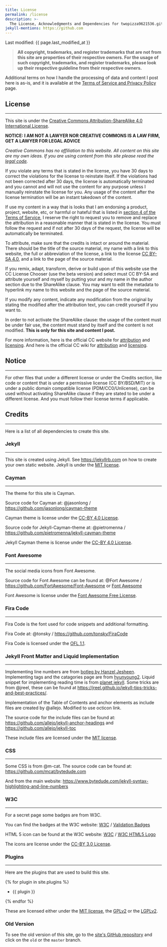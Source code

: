 ```yaml
---
title: License
permalink: /license
description: >-
  The License, Acknowledgments and Dependencies for twopizza9621536.github.io.
jekyll-mentions: https://github.com
---
```


Last modified: {{ page.last_modified_at }}

> **All copyright, trademarks, and register trademarks that are not from this
> site are properties of their respective owners. For the usage of such
> copyright, trademarks, and register trademarks, please look up their
> respective guideline from their respective owners.**

Additional terms on how I handle the processing of data and content I post here
is as-is, and it is available at the [Terms of Service and Privacy Policy][1]
page.

## License

---

This site is under the
[Creative Commons Attribution-ShareAlike 4.0 International License][2].

**NOTICE: I AM NOT A LAWYER NOR CREATIVE COMMONS IS A LAW FIRM, GET A LAWYER FOR
LEGAL ADVICE**

_Creative Commons has no affiliation to this website. All content on this site
are my own ideas. If you are using content from this site please read the
[legal code][3]._

If you violate any terms that is stated in the license, you have 30 days to
correct the violations for the license to reinstate itself. If the violations
had not been corrected after 30 days, the license is automatically terminated
and you cannot and will not use the content for any purpose unless I manually
reinstate the license for you. Any usage of the content after the license
termination will be an instant takedown of the content.

If use my content in a way that is looks that I am endorsing a product, project,
website, etc, or harmful or hateful that is listed in
[section 4 of the Terms of Service][4], I reserve the right to request you to
remove and replace the attribution in a reasonable manner that is stated in the
license. You must follow the request and if not after 30 days of the request,
the license will be automatically be terminated.

To attribute, make sure that the credits is intact or around the material.
There should be the title of the source material, my name with a link to this
website, the full or abbreviation of the license, a link to the license
[CC BY-SA 4.0][2], and a link to the page of the source material.

If you remix, adapt, transform, derive or build upon of this website use the
CC License Chooser (use the beta version) and select must CC BY-SA and attribute
yourself and myself by putting your and my name in the author section due to the
ShareAlike clause. You may want to edit the metadata to hyperlink my name to
this website and the page of the source material.

If you modify any content, indicate any modification from the original by
stating the modified after the attribution text, you can credit yourself if you
want to.

In order to not activate the ShareAlike clause: the usage of the content must be
under fair use, the content must stand by itself and the content is not
modified. **This is only for this site and content I post.**

For more information, here is the official CC website for [attribution][5] and
[licensing][6]. And here is the official CC wiki for [attribution][7] and
[licensing][8].

## **Notice**

---

For other files that under a different license or under the Credits section,
like code or content that is under a permissive license (CC BY/BSD/MIT)
or is under a public domain compatible license (PDM/CC0/Unlicense), can be used
without activating ShareAlike clause if they are stated to be under a different
license. And you must follow their license terms if applicable.

## Credits

---

Here is a list of all dependencies to create this site.

### Jekyll

---

This site is created using Jekyll. See <https://jekyllrb.com> on how to create
your own static website. Jekyll is under the [MIT license][9].

### Cayman

---

The theme for this site is Cayman.

Source code for Cayman at:
@jasonlong / <https://github.com/jasonlong/cayman-theme>

Cayman theme is license under the [CC-BY 4.0 License][10].

Source code for Jekyll-Cayman-theme at:
@pietromenna / <https://github.com/pietromenna/jekyll-cayman-theme>

Jekyll Cayman theme is license under the [CC-BY 4.0 License][10].

### Font Awesome

---

The social media icons from Font Awesome.

Source code for Font Awesome can be found at:
@Fort Awesome / <https://github.com/FortAwesome/Font-Awesome>
or
[Font Awesome](https://fontawesome.com)

Font Awesome is license under the [Font Awesome Free License][11].

### Fira Code

---

Fira Code is the font used for code snippets and additional formatting.

Fira Code at:
@tonsky / <https://github.com/tonsky/FiraCode>

Fira Code is licensed under the [OFL 1.1][12].

### Jekyll Front Matter and Liquid Implementation

---

Implementing line numbers are from [botleg by Hanzel Jesheen][13].
Implementing tags and the catagories page are from [hyunyoung2][14].
Liquid snippet for implementing reading time is from [planet jekyll][15].
Some tricks are from @jreel, these can be found at
<https://jreel.github.io/jekyll-tips-tricks-and-best-practices/>.

Implementation of the Table of Contents and anchor elements as include files are
created by @allejo. Modified to use octicon link.

The source code for the include files can be found at:
<https://github.com/allejo/jekyll-anchor-headings>
and
<https://github.com/allejo/jekyll-toc>

These include files are licensed under the [MIT license][9].

### CSS

---

Some CSS is from @m-cat. The source code can be found at:
<https://github.com/mcat/bytedude.com>

And from the main website:
<https://www.bytedude.com/jekyll-syntax-highlighting-and-line-numbers>

### W3C

---

For a secret page some badges are from W3C.

You can find the badges at the W3C website:
[W3C](https://w3.org) /
[Validation Badges](https://www.w3.org/html/logo/index.html)

HTML 5 icon can be found at the W3C website:
[W3C](https://w3.org) / [W3C HTML5 Logo](https://www.w3.org/QA/Tools/Icons)

The icons are license under the [CC-BY 3.0 License][16].

### Plugins

---

Here are the plugins that are used to build this site.

{% for plugin in site.plugins %}

- {{ plugin }}

{% endfor %}

These are licensed either under the [MIT license][9], the [GPLv2][17] or the [LGPLv2][18].

### Old Version

To see the old version of this site, go to the [site's GitHub repository][19]
and click on the `old` or the `master` branch.

[1]: <{{ '/terms-of-service-privacy-policy' | relative_url }}>
[2]: <https://creativecommons.org/licenses/by-sa/4.0/>
[3]: <https://creativecommons.org/licenses/by-sa/4.0/legalcode>
[4]: <{{ '/terms-of-service-privacy-policy#4-termination' | relative_url }}>
[5]: <https://creativecommons.org/use-remix/attribution>
[6]: <https://creativecommons.org/share-your-work>
[7]: <https://wiki.creativecommons.org/wiki/Best_practices_for_attribution>
[8]: <https://wiki.creativecommons.org/wiki/Marking_your_work_with_a_CC_license>
[9]: <https://mit-license.org>
[10]: <https://creativecommons.org/licenses/by/4.0/>
[11]: <https://fontawesome.com/license/free>
[12]: <https://scripts.sil.org/cms/scripts/page.php?item_id=OFL_web>
[13]: <https://botleg.com/stories/line-numbers-in-jekyll-code-blocks/>
[14]: <https://hyunyoung2.github.io/2016/12/17/Category_And_Tags_In_Jekyll/>
[15]: <https://planetjekyll.github.io/snippets/reading-time>
[16]: <https://creativecommons.org/licenses/by/3.0/>
[17]: <https://github.com/SciRuby/rb-gsl/blob/master/COPYING>
[18]: <https://github.com/jekyll/classifier-reborn/blob/master/LICENSE>
[19]: <https://github.com/TwoPizza9621536/twopizza9621536.github.io>
